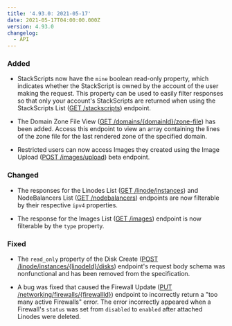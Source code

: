 ```yaml
---
title: '4.93.0: 2021-05-17'
date: 2021-05-17T04:00:00.000Z
version: 4.93.0
changelog:
  - API
---
```


### Added

- StackScripts now have the `mine` boolean read-only property, which indicates whether the StackScript is owned by the account of the user making the request. This property can be used to easily filter responses so that only your account's StackScripts are returned when using the StackScripts List ([GET /stackscripts](https://www.linode.com/docs/api/stackscripts/#stackscripts-list)) endpoint.

- The Domain Zone File View ([GET /domains/{domainId}/zone-file](https://www.linode.com/docs/api/domains/#domain-zone-file-view)) has been added. Access this endpoint to view an array containing the lines of the zone file for the last rendered zone of the specified domain.

- Restricted users can now access Images they created using the Image Upload ([POST /images/upload](https://www.linode.com/docs/api/images/#image-upload)) beta endpoint.

### Changed

- The responses for the Linodes List ([GET /linode/instances](https://www.linode.com/docs/api/linode-instances/#linodes-list)) and NodeBalancers List ([GET /nodebalancers](https://www.linode.com/docs/api/nodebalancers/#nodebalancers-list)) endpoints are now filterable by their respective `ipv4` properties.

- The response for the Images List ([GET /images](https://www.linode.com/docs/api/images/#images-list)) endpoint is now filterable by the `type` property.

### Fixed

- The `read_only` property of the Disk Create ([POST /linode/instances/{linodeId}/disks](https://www.linode.com/docs/api/linode-instances/#disk-create)) endpoint's request body schema was nonfunctional and has been removed from the specification.

- A bug was fixed that caused the Firewall Update ([PUT /networking/firewalls/{firewallId}](https://www.linode.com/docs/api/networking/#firewall-update)) endpoint to incorrectly return a "too many active Firewalls" error. The error incorrectly appeared when a Firewall's `status` was set from `disabled` to `enabled` after attached Linodes were deleted.
